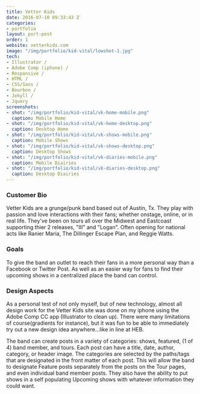 ```yaml
---
title: Vetter Kids
date: 2016-07-10 09:33:43 Z
categories:
- portfolio
layout: port-post
order: 1
website: vetterkids.com
image: "/img/portfolio/kid-vital/lowshot-1.jpg"
tech:
- Illustrator /
- Adobe Comp (iphone) /
- Responsive /
- HTML /
- CSS/Sass /
- Bourbon /
- Jekyll /
- Jquery
screenshots:
- shot: "/img/portfolio/kid-vital/vk-home-mobile.png"
  caption: Mobile Home
- shot: "/img/portfolio/kid-vital/vk-home-desktop.png"
  caption: Desktop Home
- shot: "/img/portfolio/kid-vital/vk-shows-mobile.png"
  caption: Mobile Shows
- shot: "/img/portfolio/kid-vital/vk-shows-desktop.png"
  caption: Desktop Shows
- shot: "/img/portfolio/kid-vital/vk-diaries-mobile.png"
  caption: Mobile Diairies
- shot: "/img/portfolio/kid-vital/vk-diaries-desktop.png"
  caption: Desktop Diairies
---
```


### Customer Bio

Vetter Kids are a grunge/punk band based out of Austin, Tx. They play with passion and love interactions with their fans; whether onstage, online, or in real life. They've been on tours all over the Midwest and Eastcoast supporting thier 2 releases, "III" and "Logan". Often opening for national acts like Ranier Maria, The Dillinger Escape Plan, and Reggie Watts.

### Goals

To give the band an outlet to reach their fans in a more personal way than a Facebook or Twitter Post. As well as an easier way for fans to find their upcoming shows in a centralized place the band can control.


### Design Aspects

As a personal test of not only myself, but of new technology, almost all design work for the Vetter Kids site was done on my iphone using the Adobe Comp CC app (Illustrator to clean up). There were many limitations of course(gradients for instance), but it was fun to be able to immediately try out a new design idea anywhere...like in line at HEB. 

The band can create posts in a variety of categories: shows, featured, (1 of 4) band member, and tours. Each post can have a title, date, author, category, or header image. The categories are selected by the paths/tags that are designated in the front matter of each post. This will allow the band to designate Feature posts separately from the posts on the Tour pages, and even individual band member posts. They also have the ability to put shows in a self populating Upcoming shows with whatever information they could want. 







